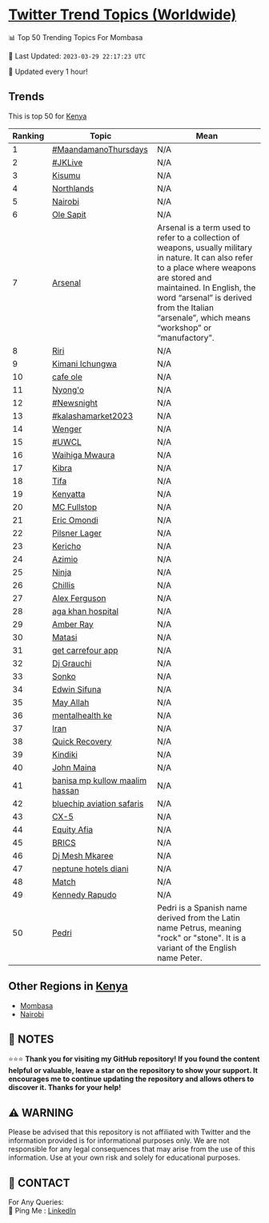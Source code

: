 [Twitter Trend Topics (Worldwide)](https://github.com/ErcinDedeoglu/Twitter-Trend-Topics)
==========


📊 Top 50 Trending Topics For Mombasa

📆 Last Updated: `2023-03-29 22:17:23 UTC`

🔧 Updated every 1 hour!


## Trends

This is top 50 for [Kenya](</Kenya>)

| Ranking | Topic | Mean |
| ------- | ------------ | ------------ |
| 1 | [#MaandamanoThursdays](http://twitter.com/search?q=%23MaandamanoThursdays) | N/A |
| 2 | [#JKLive](http://twitter.com/search?q=%23JKLive) | N/A |
| 3 | [Kisumu](http://twitter.com/search?q=Kisumu) | N/A |
| 4 | [Northlands](http://twitter.com/search?q=Northlands) | N/A |
| 5 | [Nairobi](http://twitter.com/search?q=Nairobi) | N/A |
| 6 | [Ole Sapit](http://twitter.com/search?q=Ole+Sapit) | N/A |
| 7 | [Arsenal](http://twitter.com/search?q=Arsenal) | Arsenal is a term used to refer to a collection of weapons, usually military in nature. It can also refer to a place where weapons are stored and maintained. In English, the word “arsenal” is derived from the Italian “arsenale”, which means “workshop” or “manufactory”. |
| 8 | [Riri](http://twitter.com/search?q=Riri) | N/A |
| 9 | [Kimani Ichungwa](http://twitter.com/search?q=Kimani+Ichungwa) | N/A |
| 10 | [cafe ole](http://twitter.com/search?q=cafe+ole) | N/A |
| 11 | [Nyong'o](http://twitter.com/search?q=Nyong%27o) | N/A |
| 12 | [#Newsnight](http://twitter.com/search?q=%23Newsnight) | N/A |
| 13 | [#kalashamarket2023](http://twitter.com/search?q=%23kalashamarket2023) | N/A |
| 14 | [Wenger](http://twitter.com/search?q=Wenger) | N/A |
| 15 | [#UWCL](http://twitter.com/search?q=%23UWCL) | N/A |
| 16 | [Waihiga Mwaura](http://twitter.com/search?q=Waihiga+Mwaura) | N/A |
| 17 | [Kibra](http://twitter.com/search?q=Kibra) | N/A |
| 18 | [Tifa](http://twitter.com/search?q=Tifa) | N/A |
| 19 | [Kenyatta](http://twitter.com/search?q=Kenyatta) | N/A |
| 20 | [MC Fullstop](http://twitter.com/search?q=MC+Fullstop) | N/A |
| 21 | [Eric Omondi](http://twitter.com/search?q=Eric+Omondi) | N/A |
| 22 | [Pilsner Lager](http://twitter.com/search?q=Pilsner+Lager) | N/A |
| 23 | [Kericho](http://twitter.com/search?q=Kericho) | N/A |
| 24 | [Azimio](http://twitter.com/search?q=Azimio) | N/A |
| 25 | [Ninja](http://twitter.com/search?q=Ninja) | N/A |
| 26 | [Chillis](http://twitter.com/search?q=Chillis) | N/A |
| 27 | [Alex Ferguson](http://twitter.com/search?q=Alex+Ferguson) | N/A |
| 28 | [aga khan hospital](http://twitter.com/search?q=aga+khan+hospital) | N/A |
| 29 | [Amber Ray](http://twitter.com/search?q=Amber+Ray) | N/A |
| 30 | [Matasi](http://twitter.com/search?q=Matasi) | N/A |
| 31 | [get carrefour app](http://twitter.com/search?q=get+carrefour+app) | N/A |
| 32 | [Dj Grauchi](http://twitter.com/search?q=Dj+Grauchi) | N/A |
| 33 | [Sonko](http://twitter.com/search?q=Sonko) | N/A |
| 34 | [Edwin Sifuna](http://twitter.com/search?q=Edwin+Sifuna) | N/A |
| 35 | [May Allah](http://twitter.com/search?q=May+Allah) | N/A |
| 36 | [mentalhealth ke](http://twitter.com/search?q=mentalhealth+ke) | N/A |
| 37 | [Iran](http://twitter.com/search?q=Iran) | N/A |
| 38 | [Quick Recovery](http://twitter.com/search?q=Quick+Recovery) | N/A |
| 39 | [Kindiki](http://twitter.com/search?q=Kindiki) | N/A |
| 40 | [John Maina](http://twitter.com/search?q=John+Maina) | N/A |
| 41 | [banisa mp kullow maalim hassan](http://twitter.com/search?q=banisa+mp+kullow+maalim+hassan) | N/A |
| 42 | [bluechip aviation safaris](http://twitter.com/search?q=bluechip+aviation+safaris) | N/A |
| 43 | [CX-5](http://twitter.com/search?q=CX-5) | N/A |
| 44 | [Equity Afia](http://twitter.com/search?q=Equity+Afia) | N/A |
| 45 | [BRICS](http://twitter.com/search?q=BRICS) | N/A |
| 46 | [Dj Mesh Mkaree](http://twitter.com/search?q=Dj+Mesh+Mkaree) | N/A |
| 47 | [neptune hotels diani](http://twitter.com/search?q=neptune+hotels+diani) | N/A |
| 48 | [Match](http://twitter.com/search?q=Match) | N/A |
| 49 | [Kennedy Rapudo](http://twitter.com/search?q=Kennedy+Rapudo) | N/A |
| 50 | [Pedri](http://twitter.com/search?q=Pedri) | Pedri is a Spanish name derived from the Latin name Petrus, meaning "rock" or "stone". It is a variant of the English name Peter. |



## Other Regions in [Kenya](</Kenya>)

* [Mombasa](</Kenya/Mombasa.md>)
* [Nairobi](</Kenya/Nairobi.md>)



## 📝 NOTES

⭐⭐⭐ **Thank you for visiting my GitHub repository! If you found the content helpful or valuable, leave a star on the repository to show your support. It encourages me to continue updating the repository and allows others to discover it. Thanks for your help!**


## ⚠️ WARNING

Please be advised that this repository is not affiliated with Twitter and the information provided is for informational purposes only. We are not responsible for any legal consequences that may arise from the use of this information. Use at your own risk and solely for educational purposes.


## 📨 CONTACT

 For Any Queries:  
            🏓 Ping Me : [LinkedIn](https://www.linkedin.com/in/ercindedeoglu/)
